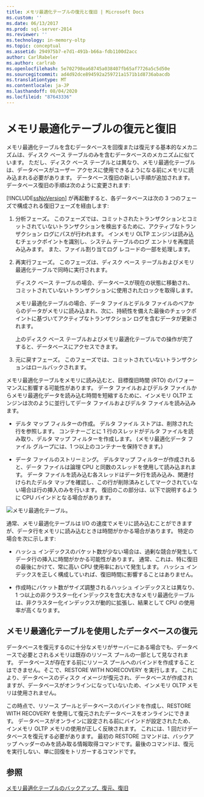 ```yaml
---
title: メモリ最適化テーブルの復元と復旧 | Microsoft Docs
ms.custom: ''
ms.date: 06/13/2017
ms.prod: sql-server-2014
ms.reviewer: ''
ms.technology: in-memory-oltp
ms.topic: conceptual
ms.assetid: 294975b7-e7d1-491b-b66a-fdb1100d2acc
author: CarlRabeler
ms.author: carlrab
ms.openlocfilehash: 5e702798ea68745a038407fb65af7726a5c5d50e
ms.sourcegitcommit: ad4d92dce894592a259721a1571b1d8736abacdb
ms.translationtype: MT
ms.contentlocale: ja-JP
ms.lasthandoff: 08/04/2020
ms.locfileid: "87643336"
---
```

# <a name="restore-and-recovery-of-memory-optimized-tables"></a>メモリ最適化テーブルの復元と復旧
  メモリ最適化テーブルを含むデータベースを回復または復元する基本的なメカニズムは、ディスク ベース テーブルのみを含むデータベースのメカニズムに似ています。 ただし、ディスク ベース テーブルとは異なり、メモリ最適化テーブルは、データベースがユーザー アクセスに使用できるようになる前にメモリに読み込まれる必要があります。 データベース復旧の新しい手順が追加されます。 データベース復旧の手順は次のように変更されます:

 [!INCLUDE[ssNoVersion](../../includes/ssnoversion-md.md)] が再起動すると、各データベースは次の 3 つのフェーズで構成される復旧フェーズを経由します:

1.  分析フェーズ。 このフェーズでは、コミットされたトランザクションとコミットされていないトランザクションを検出するために、アクティブなトランザクション ログにパスが行われます。 インメモリ OLTP エンジンは読み込むチェックポイントを識別し、システム テーブルのログ エントリを再度読み込みます。 また、ファイル割り当てログ レコードの一部を処理します。

2.  再実行フェーズ。 このフェーズは、ディスク ベース テーブルおよびメモリ最適化テーブルで同時に実行されます。

     ディスク ベース テーブルの場合、データベースが現在の状態に移動され、コミットされていないトランザクションに使用されたロックを取得します。

     メモリ最適化テーブルの場合、データ ファイルとデルタ ファイルのペアからのデータがメモリに読み込まれ、次に、持続性を備えた最後のチェックポイントに基づいてアクティブなトランザクション ログを含むデータが更新されます。

     上のディスク ベース テーブルおよびメモリ最適化テーブルでの操作が完了すると、データベースにアクセスできます。

3.  元に戻すフェーズ。 このフェーズでは、コミットされていないトランザクションはロールバックされます。

 メモリ最適化テーブルをメモリに読み込むと、目標復旧時間 (RTO) のパフォーマンスに影響する可能性があります。 データ ファイルおよびデルタ ファイルからメモリ最適化データを読み込む時間を短縮するために、インメモリ OLTP エンジンは次のように並行してデータ ファイルおよびデルタ ファイルを読み込みます。

-   デルタ マップ フィルターの作成。 デルタ ファイル ストアは、削除された行を参照します。 コンテナーごとに 1 行のスレッドがデルタ ファイルを読み取り、デルタ マップ フィルターを作成します。 (メモリ最適化データ ファイル グループには、1 つ以上のコンテナーを保持できます。)

-   データ ファイルのストリーミング。  デルタマップ フィルターが作成されると、データ ファイルは論理 CPU と同数のスレッドを使用して読み込まれます。 データ ファイルを読み込む各スレッドはデータ行を読み込み、関連付けられたデルタ マップを確認し、この行が削除済みとしてマークされていない場合は行の挿入のみを行います。 復旧のこの部分は、以下で説明するように CPU バインドとなる場合があります。

 ![メモリ最適化テーブル。](../../database-engine/media/memory-optimized-tables.gif "メモリが最適化されたテーブル。")

 通常、メモリ最適化テーブルは I/O の速度でメモリに読み込むことができますが、データ行をメモリに読み込むときは時間がかかる場合があります。 特定の場合を次に示します:

-   ハッシュ インデックスのバケット数が少ない場合は、過剰な競合が発生してデータ行の挿入に時間がかかる可能性があります。 通常、これは、特に復旧の最後にかけて、常に高い CPU 使用率において発生します。 ハッシュ インデックスを正しく構成していれば、復旧時間に影響することはありません。

-   作成時にバケット数がサイズ調整されるハッシュ インデックスとは異なり、1 つ以上の非クラスター化インデックスを含む大きなメモリ最適化テーブルは、非クラスター化インデックスが動的に拡張し、結果として CPU の使用率が高くなります。

## <a name="restoring-a-database-with-memory-optimized-tables"></a>メモリ最適化テーブルを使用したデータベースの復元
 データベースを復元するのに十分なメモリがサーバーにある場合でも、データベースで必要とされるメモリは既存のリソース プールの一部として見なされます。  データベースが存在する前にリソース プールへのバインドを作成することはできません。そこで、RESTORE WITH NORECOVERY を実行します。  これにより、データベースのディスク イメージが復元され、データベースが作成されますが、データベースがオンラインになっていないため、インメモリ OLTP メモリは使用されません。

 この時点で、リソース プールとデータベースのバインドを作成し、RESTORE WITH RECOVERY を使用して復元されたデータベースをオンラインにできます。  データベースがオンラインに設定される前にバインドが設定されたため、インメモリ OLTP メモリの使用が正しく反映されます。 これには、1 回だけデータベースを復元する必要があります。 最初の RESTORE コマンドは、バックアップ ヘッダーのみを読み取る情報取得コマンドです。最後のコマンドは、復元を実行しない、単に回復をトリガーするコマンドです。

## <a name="see-also"></a>参照
 [メモリ最適化テーブルのバックアップ、復元、復旧](memory-optimized-tables.md)



